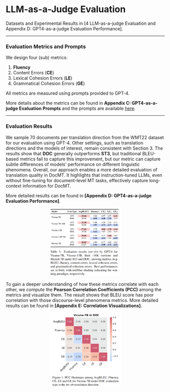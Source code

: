 # LLM-as-a-Judge Evaluation

Datasets and Experimental Results in [4 LLM-as-a-judge Evaluation and Appendix D: GPT4-as-a-judge Evaluation Performance].

---

### Evaluation Metrics and Prompts

We design four (sub) metrics:  
1. **Fluency**  
2. Content Errors (**CE**)  
3. Lexical Cohesion Errors (**LE**)  
4. Grammatical Cohesion Errors (**GE**)  

All metrics are measured using prompts provided to GPT-4.  

More details about the metrics can be found in **Appendix C: GPT4-as-a-judge Evaluation Prompts** and the prompts are available [here](evaluation_instructions.md).

---

### Evaluation Results

We sample 70 documents per translation direction from the WMT22 dataset for our evaluation using GPT-4. Other settings, such as translation directions and the models of interest, remain consistent with Section 3.
The results show that **DOC** generally outperforms **ST3**, but traditional BLEU-based metrics fail to capture this improvement, but our metric can capture 
subtle differences of models' performance on different linguistic phenomena.
Overall, our approach enables a more detailed evaluation of translation quality in DocMT. It highlights that instruction-tuned LLMs, even without fine-tuning for document-level MT tasks, effectively capture long-context information for DocMT.  

More detailed results can be found in **[Appendix D: GPT4-as-a-judge Evaluation Performance]**.

<p align="center">
    <img src="GPT4.jpg" alt="GPT4 Evaluation Results" width="45%">
</p>

To gain a deeper understanding of how these metrics correlate with each other, we compute the **Pearson Correlation Coefficients (PCC)** among the metrics and visualize them. The result shows that BLEU score has poor correlation with those discourse-level phenomena metrics. More detailed results can be found in **[Appendix E: Correlation Visualizations]**.

<p align="center">
    <img src="correlation_heatmap.jpg" alt="Correlation Heatmap" width="45%">
</p>
